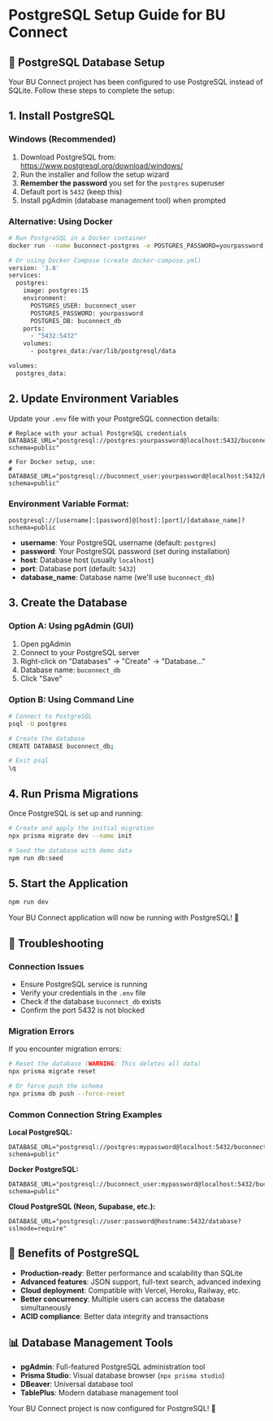 # PostgreSQL Setup Guide for BU Connect

## 🐘 PostgreSQL Database Setup

Your BU Connect project has been configured to use PostgreSQL instead of SQLite. Follow these steps to complete the setup:

## 1. Install PostgreSQL

### Windows (Recommended)
1. Download PostgreSQL from: https://www.postgresql.org/download/windows/
2. Run the installer and follow the setup wizard
3. **Remember the password** you set for the `postgres` superuser
4. Default port is `5432` (keep this)
5. Install pgAdmin (database management tool) when prompted

### Alternative: Using Docker
```bash
# Run PostgreSQL in a Docker container
docker run --name buconnect-postgres -e POSTGRES_PASSWORD=yourpassword -e POSTGRES_DB=buconnect_db -p 5432:5432 -d postgres:15

# Or using Docker Compose (create docker-compose.yml)
version: '3.8'
services:
  postgres:
    image: postgres:15
    environment:
      POSTGRES_USER: buconnect_user
      POSTGRES_PASSWORD: yourpassword
      POSTGRES_DB: buconnect_db
    ports:
      - "5432:5432"
    volumes:
      - postgres_data:/var/lib/postgresql/data

volumes:
  postgres_data:
```

## 2. Update Environment Variables

Update your `.env` file with your PostgreSQL connection details:

```env
# Replace with your actual PostgreSQL credentials
DATABASE_URL="postgresql://postgres:yourpassword@localhost:5432/buconnect_db?schema=public"

# For Docker setup, use:
# DATABASE_URL="postgresql://buconnect_user:yourpassword@localhost:5432/buconnect_db?schema=public"
```

### Environment Variable Format:
```
postgresql://[username]:[password]@[host]:[port]/[database_name]?schema=public
```

- **username**: Your PostgreSQL username (default: `postgres`)
- **password**: Your PostgreSQL password (set during installation)
- **host**: Database host (usually `localhost`)
- **port**: Database port (default: `5432`)
- **database_name**: Database name (we'll use `buconnect_db`)

## 3. Create the Database

### Option A: Using pgAdmin (GUI)
1. Open pgAdmin
2. Connect to your PostgreSQL server
3. Right-click on "Databases" → "Create" → "Database..."
4. Database name: `buconnect_db`
5. Click "Save"

### Option B: Using Command Line
```bash
# Connect to PostgreSQL
psql -U postgres

# Create the database
CREATE DATABASE buconnect_db;

# Exit psql
\q
```

## 4. Run Prisma Migrations

Once PostgreSQL is set up and running:

```bash
# Create and apply the initial migration
npx prisma migrate dev --name init

# Seed the database with demo data
npm run db:seed
```

## 5. Start the Application

```bash
npm run dev
```

Your BU Connect application will now be running with PostgreSQL! 🎉

## 🔧 Troubleshooting

### Connection Issues
- Ensure PostgreSQL service is running
- Verify your credentials in the `.env` file
- Check if the database `buconnect_db` exists
- Confirm the port 5432 is not blocked

### Migration Errors
If you encounter migration errors:
```bash
# Reset the database (WARNING: This deletes all data)
npx prisma migrate reset

# Or force push the schema
npx prisma db push --force-reset
```

### Common Connection String Examples

**Local PostgreSQL:**
```env
DATABASE_URL="postgresql://postgres:mypassword@localhost:5432/buconnect_db?schema=public"
```

**Docker PostgreSQL:**
```env
DATABASE_URL="postgresql://buconnect_user:mypassword@localhost:5432/buconnect_db?schema=public"
```

**Cloud PostgreSQL (Neon, Supabase, etc.):**
```env
DATABASE_URL="postgresql://user:password@hostname:5432/database?sslmode=require"
```

## 🌟 Benefits of PostgreSQL

- **Production-ready**: Better performance and scalability than SQLite
- **Advanced features**: JSON support, full-text search, advanced indexing
- **Cloud deployment**: Compatible with Vercel, Heroku, Railway, etc.
- **Better concurrency**: Multiple users can access the database simultaneously
- **ACID compliance**: Better data integrity and transactions

## 📊 Database Management Tools

- **pgAdmin**: Full-featured PostgreSQL administration tool
- **Prisma Studio**: Visual database browser (`npx prisma studio`)
- **DBeaver**: Universal database tool
- **TablePlus**: Modern database management tool

Your BU Connect project is now configured for PostgreSQL! 🚀
